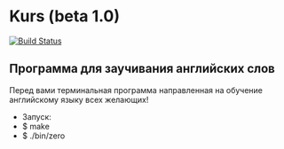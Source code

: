 # Kurs (beta 1.0)
[![Build Status](https://travis-ci.org/johnyurov/Kurs.svg?branch=master)](https://travis-ci.org/johnyurov/Kurs)
## Программа для заучивания английских слов
  Перед вами терминальная программа направленная на обучение английскому языку всех желающих!
* Запуск:
* $ make
* $ ./bin/zero
